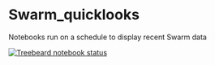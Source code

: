 # Swarm_quicklooks

Notebooks run on a schedule to display recent Swarm data

[![Treebeard notebook status](https://api.treebeard.io/265fb0cb2f/Swarm_quicklooks/master/buildbadge)](https://treebeard.io/admin/265fb0cb2f/Swarm_quicklooks/master)